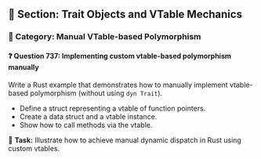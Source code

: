 ## 📘 Section: Trait Objects and VTable Mechanics
### 🔹 Category: Manual VTable-based Polymorphism
#### ❓ Question 737: Implementing custom vtable-based polymorphism manually

Write a Rust example that demonstrates how to manually implement vtable-based polymorphism (without using `dyn Trait`).

- Define a struct representing a vtable of function pointers.
- Create a data struct and a vtable instance.
- Show how to call methods via the vtable.

🔧 **Task:** Illustrate how to achieve manual dynamic dispatch in Rust using custom vtables.
